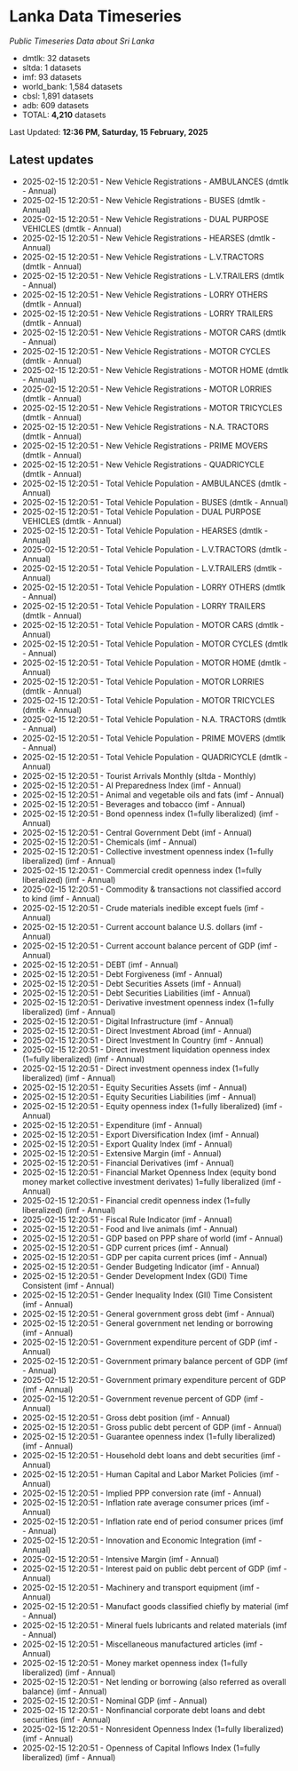 # Lanka Data Timeseries
*Public Timeseries Data about Sri Lanka*

* dmtlk: 32 datasets
* sltda: 1 datasets
* imf: 93 datasets
* world_bank: 1,584 datasets
* cbsl: 1,891 datasets
* adb: 609 datasets
* TOTAL: **4,210** datasets

Last Updated: **12:36 PM, Saturday, 15 February, 2025**

## Latest updates

* 2025-02-15 12:20:51 - New Vehicle Registrations - AMBULANCES (dmtlk - Annual)
* 2025-02-15 12:20:51 - New Vehicle Registrations - BUSES (dmtlk - Annual)
* 2025-02-15 12:20:51 - New Vehicle Registrations - DUAL PURPOSE VEHICLES (dmtlk - Annual)
* 2025-02-15 12:20:51 - New Vehicle Registrations - HEARSES (dmtlk - Annual)
* 2025-02-15 12:20:51 - New Vehicle Registrations - L.V.TRACTORS (dmtlk - Annual)
* 2025-02-15 12:20:51 - New Vehicle Registrations - L.V.TRAILERS (dmtlk - Annual)
* 2025-02-15 12:20:51 - New Vehicle Registrations - LORRY OTHERS (dmtlk - Annual)
* 2025-02-15 12:20:51 - New Vehicle Registrations - LORRY TRAILERS (dmtlk - Annual)
* 2025-02-15 12:20:51 - New Vehicle Registrations - MOTOR CARS (dmtlk - Annual)
* 2025-02-15 12:20:51 - New Vehicle Registrations - MOTOR CYCLES (dmtlk - Annual)
* 2025-02-15 12:20:51 - New Vehicle Registrations - MOTOR HOME (dmtlk - Annual)
* 2025-02-15 12:20:51 - New Vehicle Registrations - MOTOR LORRIES (dmtlk - Annual)
* 2025-02-15 12:20:51 - New Vehicle Registrations - MOTOR TRICYCLES (dmtlk - Annual)
* 2025-02-15 12:20:51 - New Vehicle Registrations - N.A. TRACTORS (dmtlk - Annual)
* 2025-02-15 12:20:51 - New Vehicle Registrations - PRIME MOVERS (dmtlk - Annual)
* 2025-02-15 12:20:51 - New Vehicle Registrations - QUADRICYCLE (dmtlk - Annual)
* 2025-02-15 12:20:51 - Total Vehicle Population - AMBULANCES (dmtlk - Annual)
* 2025-02-15 12:20:51 - Total Vehicle Population - BUSES (dmtlk - Annual)
* 2025-02-15 12:20:51 - Total Vehicle Population - DUAL PURPOSE VEHICLES (dmtlk - Annual)
* 2025-02-15 12:20:51 - Total Vehicle Population - HEARSES (dmtlk - Annual)
* 2025-02-15 12:20:51 - Total Vehicle Population - L.V.TRACTORS (dmtlk - Annual)
* 2025-02-15 12:20:51 - Total Vehicle Population - L.V.TRAILERS (dmtlk - Annual)
* 2025-02-15 12:20:51 - Total Vehicle Population - LORRY OTHERS (dmtlk - Annual)
* 2025-02-15 12:20:51 - Total Vehicle Population - LORRY TRAILERS (dmtlk - Annual)
* 2025-02-15 12:20:51 - Total Vehicle Population - MOTOR CARS (dmtlk - Annual)
* 2025-02-15 12:20:51 - Total Vehicle Population - MOTOR CYCLES (dmtlk - Annual)
* 2025-02-15 12:20:51 - Total Vehicle Population - MOTOR HOME (dmtlk - Annual)
* 2025-02-15 12:20:51 - Total Vehicle Population - MOTOR LORRIES (dmtlk - Annual)
* 2025-02-15 12:20:51 - Total Vehicle Population - MOTOR TRICYCLES (dmtlk - Annual)
* 2025-02-15 12:20:51 - Total Vehicle Population - N.A. TRACTORS (dmtlk - Annual)
* 2025-02-15 12:20:51 - Total Vehicle Population - PRIME MOVERS (dmtlk - Annual)
* 2025-02-15 12:20:51 - Total Vehicle Population - QUADRICYCLE (dmtlk - Annual)
* 2025-02-15 12:20:51 - Tourist Arrivals Monthly (sltda - Monthly)
* 2025-02-15 12:20:51 - AI Preparedness Index (imf - Annual)
* 2025-02-15 12:20:51 - Animal and vegetable oils and fats (imf - Annual)
* 2025-02-15 12:20:51 - Beverages and tobacco (imf - Annual)
* 2025-02-15 12:20:51 - Bond openness index (1=fully liberalized) (imf - Annual)
* 2025-02-15 12:20:51 - Central Government Debt (imf - Annual)
* 2025-02-15 12:20:51 - Chemicals (imf - Annual)
* 2025-02-15 12:20:51 - Collective investment openness index (1=fully liberalized) (imf - Annual)
* 2025-02-15 12:20:51 - Commercial credit openness index (1=fully liberalized) (imf - Annual)
* 2025-02-15 12:20:51 - Commodity & transactions not classified accord to kind (imf - Annual)
* 2025-02-15 12:20:51 - Crude materials inedible except fuels (imf - Annual)
* 2025-02-15 12:20:51 - Current account balance U.S. dollars (imf - Annual)
* 2025-02-15 12:20:51 - Current account balance percent of GDP (imf - Annual)
* 2025-02-15 12:20:51 - DEBT (imf - Annual)
* 2025-02-15 12:20:51 - Debt Forgiveness (imf - Annual)
* 2025-02-15 12:20:51 - Debt Securities Assets (imf - Annual)
* 2025-02-15 12:20:51 - Debt Securities Liabilities (imf - Annual)
* 2025-02-15 12:20:51 - Derivative investment openness index (1=fully liberalized) (imf - Annual)
* 2025-02-15 12:20:51 - Digital Infrastructure (imf - Annual)
* 2025-02-15 12:20:51 - Direct Investment Abroad (imf - Annual)
* 2025-02-15 12:20:51 - Direct Investment In Country (imf - Annual)
* 2025-02-15 12:20:51 - Direct investment liquidation openness index (1=fully liberalized) (imf - Annual)
* 2025-02-15 12:20:51 - Direct investment openness index (1=fully liberalized) (imf - Annual)
* 2025-02-15 12:20:51 - Equity Securities Assets (imf - Annual)
* 2025-02-15 12:20:51 - Equity Securities Liabilities (imf - Annual)
* 2025-02-15 12:20:51 - Equity openness index (1=fully liberalized) (imf - Annual)
* 2025-02-15 12:20:51 - Expenditure (imf - Annual)
* 2025-02-15 12:20:51 - Export Diversification Index (imf - Annual)
* 2025-02-15 12:20:51 - Export Quality Index (imf - Annual)
* 2025-02-15 12:20:51 - Extensive Margin (imf - Annual)
* 2025-02-15 12:20:51 - Financial Derivatives (imf - Annual)
* 2025-02-15 12:20:51 - Financial Market Openness Index (equity bond money market collective investment derivates) 1=fully liberalized (imf - Annual)
* 2025-02-15 12:20:51 - Financial credit openness index (1=fully liberalized) (imf - Annual)
* 2025-02-15 12:20:51 - Fiscal Rule Indicator (imf - Annual)
* 2025-02-15 12:20:51 - Food and live animals (imf - Annual)
* 2025-02-15 12:20:51 - GDP based on PPP share of world (imf - Annual)
* 2025-02-15 12:20:51 - GDP current prices (imf - Annual)
* 2025-02-15 12:20:51 - GDP per capita current prices (imf - Annual)
* 2025-02-15 12:20:51 - Gender Budgeting Indicator (imf - Annual)
* 2025-02-15 12:20:51 - Gender Development Index (GDI) Time Consistent (imf - Annual)
* 2025-02-15 12:20:51 - Gender Inequality Index (GII) Time Consistent (imf - Annual)
* 2025-02-15 12:20:51 - General government gross debt (imf - Annual)
* 2025-02-15 12:20:51 - General government net lending or borrowing (imf - Annual)
* 2025-02-15 12:20:51 - Government expenditure percent of GDP (imf - Annual)
* 2025-02-15 12:20:51 - Government primary balance percent of GDP (imf - Annual)
* 2025-02-15 12:20:51 - Government primary expenditure percent of GDP (imf - Annual)
* 2025-02-15 12:20:51 - Government revenue percent of GDP (imf - Annual)
* 2025-02-15 12:20:51 - Gross debt position (imf - Annual)
* 2025-02-15 12:20:51 - Gross public debt percent of GDP (imf - Annual)
* 2025-02-15 12:20:51 - Guarantee openness index (1=fully liberalized) (imf - Annual)
* 2025-02-15 12:20:51 - Household debt loans and debt securities (imf - Annual)
* 2025-02-15 12:20:51 - Human Capital and Labor Market Policies (imf - Annual)
* 2025-02-15 12:20:51 - Implied PPP conversion rate (imf - Annual)
* 2025-02-15 12:20:51 - Inflation rate average consumer prices (imf - Annual)
* 2025-02-15 12:20:51 - Inflation rate end of period consumer prices (imf - Annual)
* 2025-02-15 12:20:51 - Innovation and Economic Integration (imf - Annual)
* 2025-02-15 12:20:51 - Intensive Margin (imf - Annual)
* 2025-02-15 12:20:51 - Interest paid on public debt percent of GDP (imf - Annual)
* 2025-02-15 12:20:51 - Machinery and transport equipment (imf - Annual)
* 2025-02-15 12:20:51 - Manufact goods classified chiefly by material (imf - Annual)
* 2025-02-15 12:20:51 - Mineral fuels lubricants and related materials (imf - Annual)
* 2025-02-15 12:20:51 - Miscellaneous manufactured articles (imf - Annual)
* 2025-02-15 12:20:51 - Money market openness index (1=fully liberalized) (imf - Annual)
* 2025-02-15 12:20:51 - Net lending or borrowing (also referred as overall balance) (imf - Annual)
* 2025-02-15 12:20:51 - Nominal GDP (imf - Annual)
* 2025-02-15 12:20:51 - Nonfinancial corporate debt loans and debt securities (imf - Annual)
* 2025-02-15 12:20:51 - Nonresident Openness Index (1=fully liberalized) (imf - Annual)
* 2025-02-15 12:20:51 - Openness of Capital Inflows Index (1=fully liberalized) (imf - Annual)